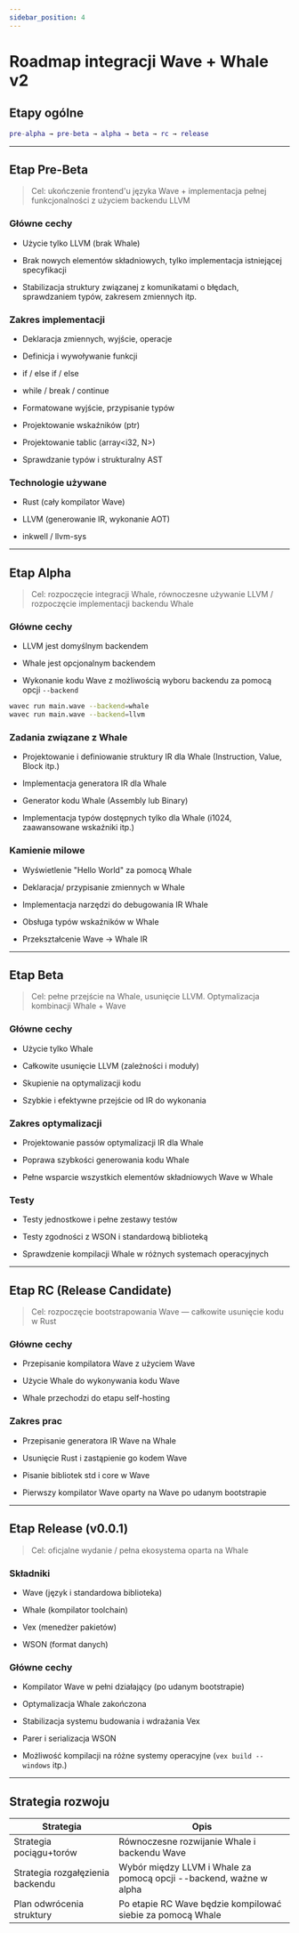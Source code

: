 ```yaml
---
sidebar_position: 4
---
```


# Roadmap integracji Wave + Whale v2

## Etapy ogólne

```matlab
pre-alpha → pre-beta → alpha → beta → rc → release
```

---

## Etap Pre-Beta

> Cel: ukończenie frontend'u języka Wave + implementacja pełnej funkcjonalności z użyciem backendu LLVM

### Główne cechy
* Użycie tylko LLVM (brak Whale)

* Brak nowych elementów składniowych, tylko implementacja istniejącej specyfikacji

* Stabilizacja struktury związanej z komunikatami o błędach, sprawdzaniem typów, zakresem zmiennych itp.

### Zakres implementacji
* Deklaracja zmiennych, wyjście, operacje

* Definicja i wywoływanie funkcji

* if / else if / else

* while / break / continue

* Formatowane wyjście, przypisanie typów

* Projektowanie wskaźników (ptr<i32>)

* Projektowanie tablic (array<i32, N>)

* Sprawdzanie typów i strukturalny AST

### Technologie używane
* Rust (cały kompilator Wave)

* LLVM (generowanie IR, wykonanie AOT)

* inkwell / llvm-sys

---

## Etap Alpha

> Cel: rozpoczęcie integracji Whale, równoczesne używanie LLVM / rozpoczęcie implementacji backendu Whale

### Główne cechy
* LLVM jest domyślnym backendem

* Whale jest opcjonalnym backendem

* Wykonanie kodu Wave z możliwością wyboru backendu za pomocą opcji `--backend`

```bash
wavec run main.wave --backend=whale
wavec run main.wave --backend=llvm
```

### Zadania związane z Whale
* Projektowanie i definiowanie struktury IR dla Whale (Instruction, Value, Block itp.)

* Implementacja generatora IR dla Whale

* Generator kodu Whale (Assembly lub Binary)

* Implementacja typów dostępnych tylko dla Whale (i1024, zaawansowane wskaźniki itp.)

### Kamienie milowe
* Wyświetlenie "Hello World" za pomocą Whale

* Deklaracja/ przypisanie zmiennych w Whale

* Implementacja narzędzi do debugowania IR Whale

* Obsługa typów wskaźników w Whale

* Przekształcenie Wave → Whale IR

---

## Etap Beta

> Cel: pełne przejście na Whale, usunięcie LLVM. Optymalizacja kombinacji Whale + Wave

### Główne cechy
* Użycie tylko Whale

* Całkowite usunięcie LLVM (zależności i moduły)

* Skupienie na optymalizacji kodu

* Szybkie i efektywne przejście od IR do wykonania

### Zakres optymalizacji
* Projektowanie passów optymalizacji IR dla Whale

* Poprawa szybkości generowania kodu Whale

* Pełne wsparcie wszystkich elementów składniowych Wave w Whale

### Testy
* Testy jednostkowe i pełne zestawy testów

* Testy zgodności z WSON i standardową biblioteką

* Sprawdzenie kompilacji Whale w różnych systemach operacyjnych

---

## Etap RC (Release Candidate)

> Cel: rozpoczęcie bootstrapowania Wave — całkowite usunięcie kodu w Rust

### Główne cechy
* Przepisanie kompilatora Wave z użyciem Wave

* Użycie Whale do wykonywania kodu Wave

* Whale przechodzi do etapu self-hosting

### Zakres prac
* Przepisanie generatora IR Wave na Whale

* Usunięcie Rust i zastąpienie go kodem Wave

* Pisanie bibliotek std i core w Wave

* Pierwszy kompilator Wave oparty na Wave po udanym bootstrapie

---

## Etap Release (v0.0.1)

> Cel: oficjalne wydanie / pełna ekosystema oparta na Whale

### Składniki
* Wave (język i standardowa biblioteka)

* Whale (kompilator toolchain)

* Vex (menedżer pakietów)

* WSON (format danych)

### Główne cechy
* Kompilator Wave w pełni działający (po udanym bootstrapie)

* Optymalizacja Whale zakończona

* Stabilizacja systemu budowania i wdrażania Vex

* Parer i serializacja WSON

* Możliwość kompilacji na różne systemy operacyjne (`vex build --windows` itp.)

---

## Strategia rozwoju

| Strategia                        | Opis                                                              |
|----------------------------------|-------------------------------------------------------------------|
| Strategia pociągu+torów          | Równoczesne rozwijanie Whale i backendu Wave                      |
| Strategia rozgałęzienia backendu | Wybór między LLVM i Whale za pomocą opcji --backend, ważne w alpha |
| Plan odwrócenia struktury        | Po etapie RC Wave będzie kompilować siebie za pomocą Whale        |
